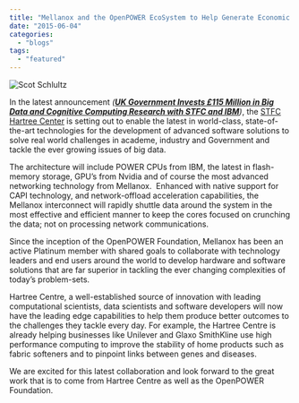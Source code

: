 ```yaml
---
title: "Mellanox and the OpenPOWER EcoSystem to Help Generate Economic Growth"
date: "2015-06-04"
categories: 
  - "blogs"
tags: 
  - "featured"
---
```


![Scot Schlultz](images/Scot-Schlultz.jpg)

In the latest announcement _(**[UK Government Invests £115 Million in Big Data and Cognitive Computing Research with STFC and IBM](https://www-03.ibm.com/press/us/en/pressrelease/47056.wss)**)_, the [STFC Hartree Center](http://www.stfc.ac.uk/2512.aspx) is setting out to enable the latest in world-class, state-of-the-art technologies for the development of advanced software solutions to solve real world challenges in academe, industry and Government and tackle the ever growing issues of big data.

The architecture will include POWER CPUs from IBM, the latest in flash-memory storage, GPU’s from Nvidia and of course the most advanced networking technology from Mellanox.  Enhanced with native support for CAPI technology, and network-offload acceleration capabilities, the Mellanox interconnect will rapidly shuttle data around the system in the most effective and efficient manner to keep the cores focused on crunching the data; not on processing network communications.

Since the inception of the OpenPOWER Foundation, Mellanox has been an active Platinum member with shared goals to collaborate with technology leaders and end users around the world to develop hardware and software solutions that are far superior in tackling the ever changing complexities of today’s problem-sets.

Hartree Centre, a well-established source of innovation with leading computational scientists, data scientists and software developers will now have the leading edge capabilities to help them produce better outcomes to the challenges they tackle every day. For example, the Hartree Centre is already helping businesses like Unilever and Glaxo SmithKline use high performance computing to improve the stability of home products such as fabric softeners and to pinpoint links between genes and diseases.

We are excited for this latest collaboration and look forward to the great work that is to come from Hartree Centre as well as the OpenPOWER Foundation.
